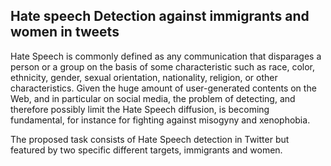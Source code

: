 ##  Hate speech Detection against immigrants and women in tweets

Hate Speech is commonly defined as any communication that disparages a person or a group on the basis of some characteristic such as race, color, ethnicity, gender, sexual orientation, nationality, religion, or other characteristics. Given the huge amount of user-generated contents on the Web, and in particular on social media, the problem of detecting, and therefore possibly limit the Hate Speech diffusion, is becoming fundamental, for instance for fighting against misogyny and xenophobia.

The proposed task consists of Hate Speech detection in Twitter but featured by two specific different targets, immigrants and women.

